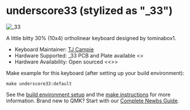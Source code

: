 # underscore33 (stylized as "_33")

![_33](https://i.imgur.com/0Wuf8aT.png)

A little bitty 30% (10x4) ortholinear keyboard designed by tominabox1.

* Keyboard Maintainer: [TJ Campie](https://github.com/tominabox1)
* Hardware Supported: _33 PCB and Plate available <<github link>>
* Hardware Availability: Open sourced <<>>

Make example for this keyboard (after setting up your build environment):

    make underscore33:default

See the [build environment setup](https://docs.qmk.fm/#/getting_started_build_tools) and the [make instructions](https://docs.qmk.fm/#/getting_started_make_guide) for more information. Brand new to QMK? Start with our [Complete Newbs Guide](https://docs.qmk.fm/#/newbs).
